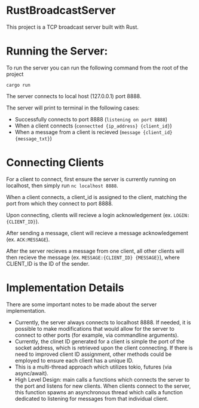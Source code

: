 # RustBroadcastServer
This project is a TCP broadcast server built with Rust.

# Running the Server:
To run the server you can run the following command from the root of the project

```
cargo run
```

The server connects to local host (127.0.0.1) port 8888.

The server will print to terminal in the following cases:

- Successfully connects to port 8888 (```listening on port 8888```)
- When a client connects (```connectted {ip_address} {client_id}```)
- When a message from a client is recieved (```message {client_id} {message_txt}```) 

# Connecting Clients
For a client to connect, first ensure the server is currently running on localhost, then simply run ```nc localhost 8888```.

When a client connects, a client_id is assigned to the client, matching the port from which they connect to port 8888.

Upon connecting, clients will recieve a login acknowledgement (ex. ```LOGIN:{CLIENT_ID}```).

After sending a message, client will recieve a message acknowledgement (ex. ```ACK:MESSAGE```).

After the server recieves a message from one client, all other clients will then recieve the message 
(ex. ```MESSAGE:{CLIENT_ID} {MESSAGE}```), where CLIENT_ID is the ID of the sender.

# Implementation Details

There are some important notes to be made about the server implementation.
- Currently, the server always connects to localhost 8888. If needed, it is possible to make modifications that would
allow for the server to connect to other ports (for example, via commandline arguments).
- Currently, the clinet ID generated for a client is simple the port of the socket address, which is retrieved upon the client connecting.
If there is need to improved client ID assignment, other methods could be employed to ensure each client has a unique ID.
- This is a multi-thread approach which utilizes tokio, futures (via async/await).
- High Level Design: main calls a functions which connects the server to the port and listens for new clients. When clients connect
to the server, this function spawns an asynchronous thread which calls a function dedicated to listening for messages from that individual client. 

